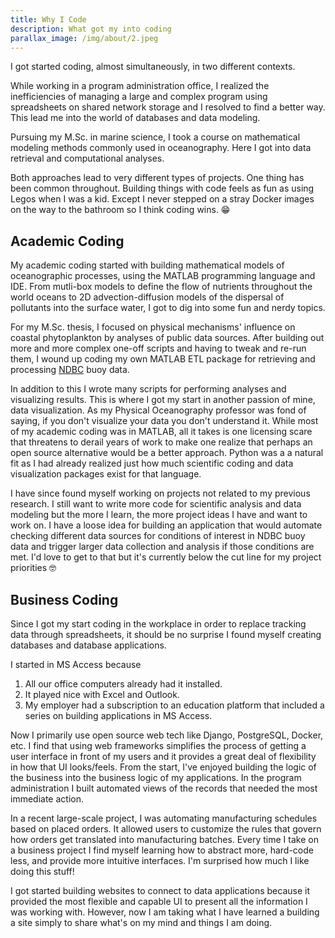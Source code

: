 ```yaml
---
title: Why I Code
description: What got my into coding
parallax_image: /img/about/2.jpeg
---
```


I got started coding, almost simultaneously, in two different contexts.

While working in a program administration office, I realized the inefficiencies of managing a large and complex program using spreadsheets on shared network storage and I resolved to find a better way. This lead me into the world of databases and data modeling.

Pursuing my M.Sc. in marine science, I took a course on mathematical modeling methods commonly used in oceanography. Here I got into data retrieval and computational analyses.

Both approaches lead to very different types of projects. One thing has been common throughout. Building things with code feels as fun as using Legos when I was a kid. Except I never stepped on a stray Docker images on the way to the bathroom so I think coding wins. 😁

## Academic Coding

My academic coding started with building mathematical models of oceanographic processes, using the MATLAB programming language and IDE. From mutli-box models to define the flow of nutrients throughout the world oceans to 2D advection-diffusion models of the dispersal of pollutants into the surface water, I got to dig into some fun and nerdy topics.

For my M.Sc. thesis, I focused on physical mechanisms' influence on coastal phytoplankton by analyses of public data sources.  After building out more and more complex one-off scripts and having to tweak and re-run them, I wound up coding my own MATLAB ETL package for retrieving and processing [NDBC][def1] buoy data.

In addition to this I wrote many scripts for performing analyses and visualizing results. This is where I got my start in another passion of mine, data visualization. As my Physical Oceanography professor was fond of saying, if you don't visualize your data you don't understand it. While most of my academic coding was in MATLAB, all it takes is one licensing scare that threatens to derail years of work to make one realize that perhaps an open source alternative would be a better approach.  Python was a a natural fit as I had already realized just how much scientific coding and data visualization packages exist for that language.

I have since found myself working on projects not related to my previous research. I still want to write more code for scientific analysis and data modeling but the more I learn, the more project ideas I have and want to work on.  I have a loose idea for building an application that would automate checking different data sources for conditions of interest in NDBC buoy data and trigger larger data collection and analysis if those conditions are met.  I'd love to get to that but it's currently below the cut line for my project priorities 🤓

## Business Coding

Since I got my start coding in the workplace in order to replace tracking data through spreadsheets, it should be no surprise I found myself creating databases and database applications.

I started in MS Access because

1. All our office computers already had it installed.
2. It played nice with Excel and Outlook.
3. My employer had a subscription to an education platform that included a series on building applications in MS Access.

Now I primarily use open source web tech like Django, PostgreSQL, Docker, etc. I find that using web frameworks simplifies the process of getting a user interface in front of my users and it provides a great deal of flexibility in how that UI looks/feels. From the start, I've enjoyed building the logic of the business into the business logic of my applications. In the program administration I built automated views of the records that needed the most immediate action.

In a recent large-scale project, I was automating manufacturing schedules based on placed orders. It allowed users to customize the rules that govern how orders get translated into manufacturing batches. Every time I take on a business project I find myself learning how to abstract more, hard-code less, and provide more intuitive interfaces. I'm surprised how much I like doing this stuff!

I got started building websites to connect to data applications because it provided the most flexible and capable UI to present all the information I was working with.  However, now I am taking what I have learned a building a site simply to share what's on my mind and things I am doing.


[def1]:https://www.ndbc.noaa.gov/